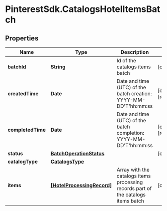 # PinterestSdk.CatalogsHotelItemsBatch

## Properties

Name | Type | Description | Notes
------------ | ------------- | ------------- | -------------
**batchId** | **String** | Id of the catalogs items batch | [optional] 
**createdTime** | **Date** | Date and time (UTC) of the batch creation: YYYY-MM-DD&#39;T&#39;hh:mm:ss | [optional] [readonly] 
**completedTime** | **Date** | Date and time (UTC) of the batch completion: YYYY-MM-DD&#39;T&#39;hh:mm:ss | [optional] [readonly] 
**status** | [**BatchOperationStatus**](BatchOperationStatus.md) |  | [optional] 
**catalogType** | [**CatalogsType**](CatalogsType.md) |  | 
**items** | [**[HotelProcessingRecord]**](HotelProcessingRecord.md) | Array with the catalogs items processing records part of the catalogs items batch | [optional] 


